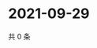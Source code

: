 # 2021-09-29

共 0 条

<!-- BEGIN WEIBO -->
<!-- 最后更新时间 Wed Sep 29 2021 13:10:04 GMT+0800 (China Standard Time) -->

<!-- END WEIBO -->

